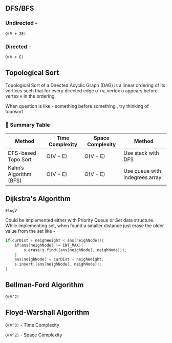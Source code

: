 ## DFS/BFS

### Undirected - 

`O(V + 2E)`

### Directed -

`O(V + E)`

## Topological Sort

Topological Sort of a Directed Acyclic Graph (DAG) is a linear ordering of its vertices such that for every directed edge u→v, vertex u appears before vertex v in the ordering.

When question is like - something before something , try thinking of toposort

### 📌 Summary Table

| Method                  | Time Complexity | Space Complexity | Method |
|-------------------------|-----------------|------------------|------------------|
| DFS-based Topo Sort     | O(V + E)         | O(V + E)          | Use stack with DFS |
| Kahn’s Algorithm (BFS)  | O(V + E)         | O(V + E)          | Use queue with indegrees array |


## Dijkstra's Algorithm

`ElogV`


Could be implemented either with Priority Queue or Set data structure. While implementing set, when found a smaller distance just erase the older value from the set like -

```C++
if(curDist + neighWeight < ans[neighNode]){
    if(ans[neighNode] != INT_MAX){
        s.erase(s.find({ans[neighNode], neighNode}));
    }
    ans[neighNode] = curDist + neighWeight;
    s.insert({ans[neighNode], neighNode});
}
```
## Bellman-Ford Algorithm

`O(V^2)`

## Floyd-Warshall Algorithm

`O(V^3)` - Time Complexity

`O(V^2)` - Space Complexity